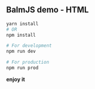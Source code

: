 ## BalmJS demo - HTML

```sh
yarn install
# OR
npm install

# For development
npm run dev

# For production
npm run prod
```

__enjoy it__
